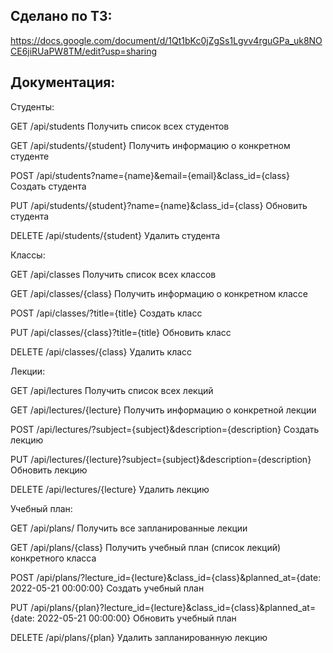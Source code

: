 ## Сделано по ТЗ:

https://docs.google.com/document/d/1Qt1bKc0jZgSs1Lgvv4rguGPa_uk8NOCE6jiRUaPW8TM/edit?usp=sharing

## Документация:

Студенты:

GET /api/students
Получить список всех студентов

GET /api/students/{student}
Получить информацию о конкретном студенте

POST /api/students?name={name}&email={email}&class_id={class}
Cоздать студента

PUT /api/students/{student}?name={name}&class_id={class}
Обновить студента

DELETE /api/students/{student}
Удалить студента

Классы:

GET /api/classes
Получить список всех классов

GET /api/classes/{class}
Получить информацию о конкретном классе

POST /api/classes/?title={title}
Cоздать класс

PUT /api/classes/{class}?title={title}
Обновить класс

DELETE /api/classes/{class}
Удалить класс

Лекции:

GET /api/lectures
Получить список всех лекций

GET /api/lectures/{lecture}
Получить информацию о конкретной лекции

POST /api/lectures/?subject={subject}&description={description}
Cоздать лекцию

PUT /api/lectures/{lecture}?subject={subject}&description={description}
Обновить лекцию

DELETE /api/lectures/{lecture}
Удалить лекцию

Учебный план:

GET /api/plans/
Получить все запланированные лекции

GET /api/plans/{class}
Получить учебный план (список лекций) конкретного класса

POST /api/plans/?lecture_id={lecture}&class_id={class}&planned_at={date: 2022-05-21 00:00:00}
Создать учебный план

PUT /api/plans/{plan}?lecture_id={lecture}&class_id={class}&planned_at={date: 2022-05-21 00:00:00}
Обновить учебный план

DELETE /api/plans/{plan}
Удалить запланированную лекцию
